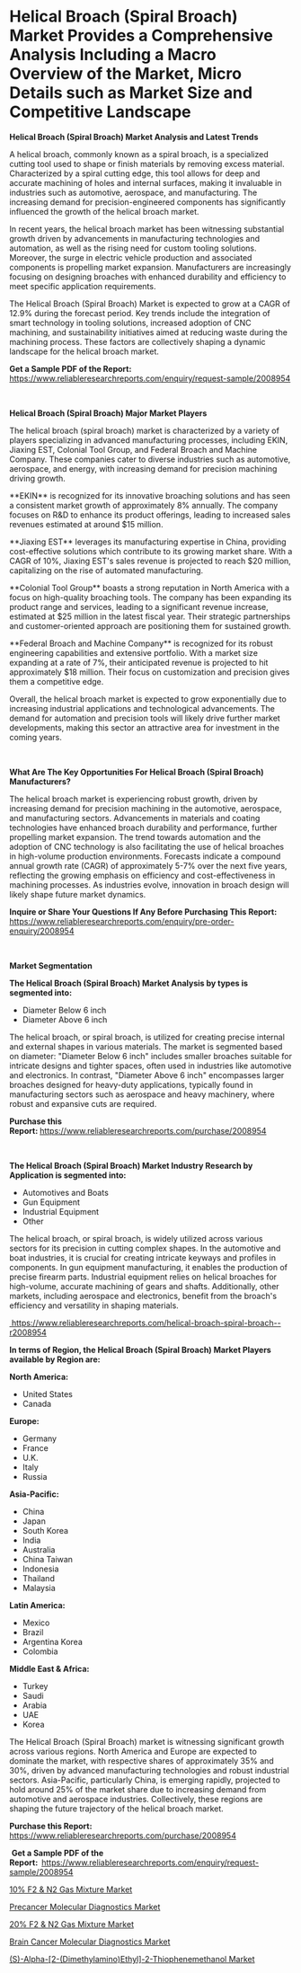 <p><h1>Helical Broach (Spiral Broach) Market Provides a Comprehensive Analysis Including a Macro Overview of the Market, Micro Details such as Market Size and Competitive Landscape</h1></p><p><strong>Helical Broach (Spiral Broach) Market Analysis and Latest Trends</strong></p>
<p><p>A helical broach, commonly known as a spiral broach, is a specialized cutting tool used to shape or finish materials by removing excess material. Characterized by a spiral cutting edge, this tool allows for deep and accurate machining of holes and internal surfaces, making it invaluable in industries such as automotive, aerospace, and manufacturing. The increasing demand for precision-engineered components has significantly influenced the growth of the helical broach market.</p><p>In recent years, the helical broach market has been witnessing substantial growth driven by advancements in manufacturing technologies and automation, as well as the rising need for custom tooling solutions. Moreover, the surge in electric vehicle production and associated components is propelling market expansion. Manufacturers are increasingly focusing on designing broaches with enhanced durability and efficiency to meet specific application requirements.</p><p>The Helical Broach (Spiral Broach) Market is expected to grow at a CAGR of 12.9% during the forecast period. Key trends include the integration of smart technology in tooling solutions, increased adoption of CNC machining, and sustainability initiatives aimed at reducing waste during the machining process. These factors are collectively shaping a dynamic landscape for the helical broach market.</p></p>
<p><strong>Get a Sample PDF of the Report:&nbsp;</strong> <a href="https://www.reliableresearchreports.com/enquiry/request-sample/2008954?utm_campaign=121&utm_medium=2&utm_source=Github&utm_content=ia&utm_term=29032025&utm_id=helical-broach-spiral-broach">https://www.reliableresearchreports.com/enquiry/request-sample/2008954</a></p>
<p>&nbsp;</p>
<p><strong>Helical Broach (Spiral Broach) Major Market Players</strong></p>
<p><p>The helical broach (spiral broach) market is characterized by a variety of players specializing in advanced manufacturing processes, including EKIN, Jiaxing EST, Colonial Tool Group, and Federal Broach and Machine Company. These companies cater to diverse industries such as automotive, aerospace, and energy, with increasing demand for precision machining driving growth.</p><p>**EKIN** is recognized for its innovative broaching solutions and has seen a consistent market growth of approximately 8% annually. The company focuses on R&D to enhance its product offerings, leading to increased sales revenues estimated at around $15 million.</p><p>**Jiaxing EST** leverages its manufacturing expertise in China, providing cost-effective solutions which contribute to its growing market share. With a CAGR of 10%, Jiaxing EST's sales revenue is projected to reach $20 million, capitalizing on the rise of automated manufacturing.</p><p>**Colonial Tool Group** boasts a strong reputation in North America with a focus on high-quality broaching tools. The company has been expanding its product range and services, leading to a significant revenue increase, estimated at $25 million in the latest fiscal year. Their strategic partnerships and customer-oriented approach are positioning them for sustained growth.</p><p>**Federal Broach and Machine Company** is recognized for its robust engineering capabilities and extensive portfolio. With a market size expanding at a rate of 7%, their anticipated revenue is projected to hit approximately $18 million. Their focus on customization and precision gives them a competitive edge.</p><p>Overall, the helical broach market is expected to grow exponentially due to increasing industrial applications and technological advancements. The demand for automation and precision tools will likely drive further market developments, making this sector an attractive area for investment in the coming years.</p></p>
<p>&nbsp;</p>
<p><strong>What Are The Key Opportunities For Helical Broach (Spiral Broach) Manufacturers?</strong></p>
<p><p>The helical broach market is experiencing robust growth, driven by increasing demand for precision machining in the automotive, aerospace, and manufacturing sectors. Advancements in materials and coating technologies have enhanced broach durability and performance, further propelling market expansion. The trend towards automation and the adoption of CNC technology is also facilitating the use of helical broaches in high-volume production environments. Forecasts indicate a compound annual growth rate (CAGR) of approximately 5-7% over the next five years, reflecting the growing emphasis on efficiency and cost-effectiveness in machining processes. As industries evolve, innovation in broach design will likely shape future market dynamics.</p></p>
<p><strong>Inquire or Share Your Questions If Any Before Purchasing This Report:</strong> <a href="https://www.reliableresearchreports.com/enquiry/pre-order-enquiry/2008954?utm_campaign=121&utm_medium=2&utm_source=Github&utm_content=ia&utm_term=29032025&utm_id=helical-broach-spiral-broach">https://www.reliableresearchreports.com/enquiry/pre-order-enquiry/2008954</a></p>
<p>&nbsp;</p>
<p><strong>Market Segmentation</strong></p>
<p><strong>The Helical Broach (Spiral Broach) Market Analysis by types is segmented into:</strong></p>
<p><ul><li>Diameter Below 6 inch</li><li>Diameter Above 6 inch</li></ul></p>
<p><p>The helical broach, or spiral broach, is utilized for creating precise internal and external shapes in various materials. The market is segmented based on diameter: "Diameter Below 6 inch" includes smaller broaches suitable for intricate designs and tighter spaces, often used in industries like automotive and electronics. In contrast, "Diameter Above 6 inch" encompasses larger broaches designed for heavy-duty applications, typically found in manufacturing sectors such as aerospace and heavy machinery, where robust and expansive cuts are required.</p></p>
<p><strong>Purchase this Report:&nbsp;</strong><a href="https://www.reliableresearchreports.com/purchase/2008954?utm_campaign=121&utm_medium=2&utm_source=Github&utm_content=ia&utm_term=29032025&utm_id=helical-broach-spiral-broach">https://www.reliableresearchreports.com/purchase/2008954</a></p>
<p>&nbsp;</p>
<p><strong>The Helical Broach (Spiral Broach) Market Industry Research by Application is segmented into:</strong></p>
<p><ul><li>Automotives and Boats</li><li>Gun Equipment</li><li>Industrial Equipment</li><li>Other</li></ul></p>
<p><p>The helical broach, or spiral broach, is widely utilized across various sectors for its precision in cutting complex shapes. In the automotive and boat industries, it is crucial for creating intricate keyways and profiles in components. In gun equipment manufacturing, it enables the production of precise firearm parts. Industrial equipment relies on helical broaches for high-volume, accurate machining of gears and shafts. Additionally, other markets, including aerospace and electronics, benefit from the broach's efficiency and versatility in shaping materials.</p></p>
<p><a href="https://www.reliableresearchreports.com/helical-broach-spiral-broach--r2008954?utm_campaign=121&utm_medium=2&utm_source=Github&utm_content=ia&utm_term=29032025&utm_id=helical-broach-spiral-broach">&nbsp;https://www.reliableresearchreports.com/helical-broach-spiral-broach--r2008954</a></p>
<p><strong>In terms of Region, the Helical Broach (Spiral Broach) Market Players available by Region are:</strong></p>
<p>
    <p> <strong> North America: </strong>
        <ul>
            <li>United States</li>
            <li>Canada</li>
        </ul>
        </p> 
    <p> <strong> Europe: </strong>
        <ul>
            <li>Germany</li>
            <li>France</li>
            <li>U.K.</li>
            <li>Italy</li>
            <li>Russia</li>
        </ul>
        </p> 
    <p> <strong> Asia-Pacific: </strong>
        <ul>
            <li>China</li>
            <li>Japan</li>
            <li>South Korea</li>
            <li>India</li>
            <li>Australia</li>
            <li>China Taiwan</li>
            <li>Indonesia</li>
            <li>Thailand</li>
            <li>Malaysia</li>
        </ul>
        </p> 
    <p> <strong> Latin America: </strong>
        <ul>
            <li>Mexico</li>
            <li>Brazil</li>
            <li>Argentina Korea</li>
            <li>Colombia</li>
        </ul>
        </p> 
    <p> <strong> Middle East & Africa: </strong>
        <ul>
            <li>Turkey</li>
            <li>Saudi</li>
            <li>Arabia</li>
            <li>UAE</li>
            <li>Korea</li>
        </ul>
    </p>
    </p>
<p><p>The Helical Broach (Spiral Broach) market is witnessing significant growth across various regions. North America and Europe are expected to dominate the market, with respective shares of approximately 35% and 30%, driven by advanced manufacturing technologies and robust industrial sectors. Asia-Pacific, particularly China, is emerging rapidly, projected to hold around 25% of the market share due to increasing demand from automotive and aerospace industries. Collectively, these regions are shaping the future trajectory of the helical broach market.</p></p>
<p><strong>Purchase this Report: </strong><a href="https://www.reliableresearchreports.com/purchase/2008954?utm_campaign=121&utm_medium=2&utm_source=Github&utm_content=ia&utm_term=29032025&utm_id=helical-broach-spiral-broach">https://www.reliableresearchreports.com/purchase/2008954</a></p>
<p>&nbsp;<strong>Get a Sample PDF of the Report:&nbsp;&nbsp;</strong><a href="https://www.reliableresearchreports.com/enquiry/request-sample/2008954?utm_campaign=121&utm_medium=2&utm_source=Github&utm_content=ia&utm_term=29032025&utm_id=helical-broach-spiral-broach">https://www.reliableresearchreports.com/enquiry/request-sample/2008954</a></p>
<p><strong></strong></p>
<p><p><a href="https://github.com/naingbiner7i/Market-Research-Report-List-1/blob/main/10-f2-n2-gas-mixture-market.md?utm_campaign=121&utm_medium=2&utm_source=Github&utm_content=ia&utm_term=29032025&utm_id=helical-broach-spiral-broach">10% F2 & N2 Gas Mixture Market</a></p><p><a href="https://github.com/baatetoshda/Market-Research-Report-List-1/blob/main/precancer-molecular-diagnostics-market.md?utm_campaign=121&utm_medium=2&utm_source=Github&utm_content=ia&utm_term=29032025&utm_id=helical-broach-spiral-broach">Precancer Molecular Diagnostics Market</a></p><p><a href="https://github.com/tabormahay2f/Market-Research-Report-List-1/blob/main/20-f2-n2-gas-mixture-market.md?utm_campaign=121&utm_medium=2&utm_source=Github&utm_content=ia&utm_term=29032025&utm_id=helical-broach-spiral-broach">20% F2 & N2 Gas Mixture Market</a></p><p><a href="https://github.com/siwerhommer97/Market-Research-Report-List-1/blob/main/brain-cancer-molecular-diagnostics-market.md?utm_campaign=121&utm_medium=2&utm_source=Github&utm_content=ia&utm_term=29032025&utm_id=helical-broach-spiral-broach">Brain Cancer Molecular Diagnostics Market</a></p><p><a href="https://github.com/zdybelzinn/Market-Research-Report-List-1/blob/main/s-alpha-2-dimethylaminoethyl-2-thiophenemethanol-market.md?utm_campaign=121&utm_medium=2&utm_source=Github&utm_content=ia&utm_term=29032025&utm_id=helical-broach-spiral-broach">(S)-Alpha-[2-(Dimethylamino)Ethyl]-2-Thiophenemethanol Market</a></p></p>
